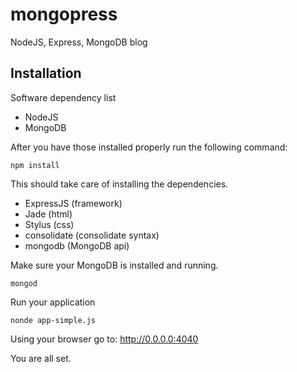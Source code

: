 mongopress
==========

NodeJS, Express, MongoDB blog

Installation
------------
Software dependency list

* NodeJS
* MongoDB
 
After you have those installed properly run the following command:

    npm install

This should take care of installing the dependencies. 

* ExpressJS (framework)
* Jade (html)
* Stylus (css)
* consolidate (consolidate syntax)
* mongodb (MongoDB api)

Make sure your MongoDB is installed and running.

    mongod

Run your application

    nonde app-simple.js

Using your browser go to: http://0.0.0.0:4040

You are all set.